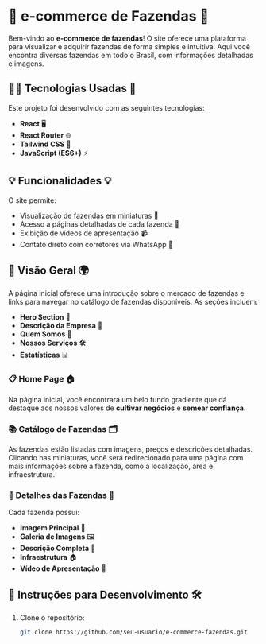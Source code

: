 # 🌾 **e-commerce de Fazendas** 🌾

Bem-vindo ao **e-commerce de fazendas**! O site oferece uma plataforma para visualizar e adquirir fazendas de forma simples e intuitiva. Aqui você encontra diversas fazendas em todo o Brasil, com informações detalhadas e imagens.

## 🧑‍💻 **Tecnologias Usadas** 🚀

Este projeto foi desenvolvido com as seguintes tecnologias:

- **React** 🖥️
- **React Router** 🌐
- **Tailwind CSS** 🎨
- **JavaScript (ES6+)** ⚡

## 💡 **Funcionalidades** 💡

O site permite:

- Visualização de fazendas em miniaturas 📸
- Acesso a páginas detalhadas de cada fazenda 🌳
- Exibição de vídeos de apresentação 📹
- Contato direto com corretores via WhatsApp 📱

## 🏡 **Visão Geral** 🌍

A página inicial oferece uma introdução sobre o mercado de fazendas e links para navegar no catálogo de fazendas disponíveis. As seções incluem:

- **Hero Section** 🎯
- **Descrição da Empresa** 🏢
- **Quem Somos** 👥
- **Nossos Serviços** 🛠️
- **Estatísticas** 📊

### 📋 **Home Page** 🏠

Na página inicial, você encontrará um belo fundo gradiente que dá destaque aos nossos valores de **cultivar negócios** e **semear confiança**.

### 📚 **Catálogo de Fazendas** 🗂️

As fazendas estão listadas com imagens, preços e descrições detalhadas. Clicando nas miniaturas, você será redirecionado para uma página com mais informações sobre a fazenda, como a localização, área e infraestrutura.

### 📝 **Detalhes das Fazendas** 🌿

Cada fazenda possui:

- **Imagem Principal** 📸
- **Galeria de Imagens** 🖼️
- **Descrição Completa** 📜
- **Infraestrutura** 🏠
- **Vídeo de Apresentação** 🎥

## 🔧 **Instruções para Desenvolvimento** 🛠️

1. Clone o repositório:
   ```bash
   git clone https://github.com/seu-usuario/e-commerce-fazendas.git

